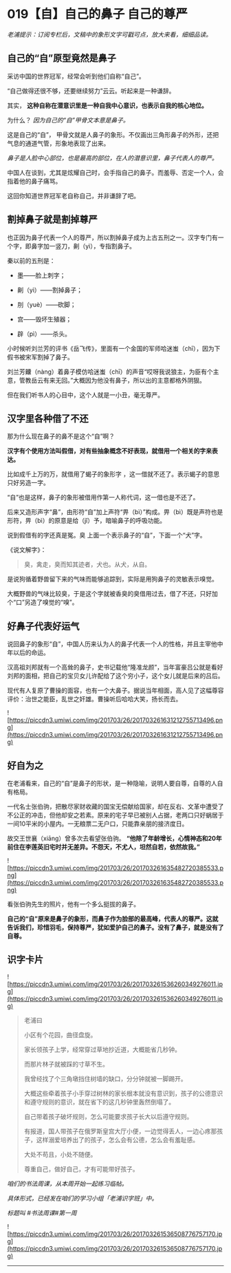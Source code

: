 # 019【自】自己的鼻子 自己的尊严

 *老浦提示：订阅专栏后，文稿中的象形文字可戳可点，放大来看，细细品读。*

## 自己的“自”原型竟然是鼻子

采访中国的世界冠军，经常会听到他们自称“自己”。

“自己做得还很不够，还要继续努力”云云。听起来是一种谦辞。

其实， **这种自称在潜意识里是一种自我中心意识，也表示自我的核心地位。**

为什么？ *因为自己的“自”甲骨文本意是鼻子。*

这是自己的“自”， 甲骨文就是人鼻子的象形。不仅画出三角形鼻子的外形，还把气息的通道气管，形象地表现了出来。

 *鼻子是人脸中心部位，也是最高的部位，在人的潜意识里，鼻子代表人的尊严。*

中国人在谈到，尤其是炫耀自己时，会手指自己的鼻子。而羞辱、否定一个人，会指着他的鼻子痛骂。

这回你知道世界冠军老自称自己，并非谦辞了吧。

## 割掉鼻子就是割掉尊严

也正因为鼻子代表一个人的尊严，所以割掉鼻子成为上古五刑之一。汉字专门有一个字，即鼻字加一竖刀，劓（yì），专指割鼻子。

秦以前的五刑是：

* 墨——脸上刺字；

* 劓（yì）——割掉鼻子；

* 刖（yuè）——砍脚；

* 宫——毁坏生殖器；

* 辟（pì）——杀头。

小时候听刘兰芳的评书《岳飞传》，里面有一个金国的军师哈迷蚩（chī），因为下假书被宋军割掉了鼻子。

刘兰芳齉（nàng）着鼻子模仿哈迷蚩（chī）的声音“哎呀我说狼主，为臣有个主意，管教岳云有来无回。”大概因为他没有鼻子，所以出的主意都格外阴狠。

但在我们听书人的心目中，这个人就是一小丑，毫无尊严。

## 汉字里各种借了不还

那为什么现在鼻子的鼻不是这个“自”啊？

 **汉字有个使用方法叫假借，对有些抽象概念不好表现，就借用一个相关的字来表达。**

比如成千上万的万，就借用了蝎子的象形字 ，这一借就不还了。表示蝎子的意思只好另造一字。

“自”也是这样，鼻子的象形被借用作第一人称代词，这一借也是不还了。

后来又造形声字“鼻”，由形符“自”加上声符“畀（bì）”构成。畀（bì）既是声符也是形符，畀（bì）的原意是给（jǐ）予，暗喻鼻子的呼吸功能。

说到假借有的字还真是冤。臭 上面一个表示鼻子的“自”，下面一个“犬”字。

《说文解字》：

> 臭，禽走，臭而知其迹者，犬也。从犬，从自。   

是说狗循着野兽留下来的气味而能够追踪到，实际是用狗鼻子的灵敏表示嗅觉。

大概野兽的气味比较臭，于是这个字就被香臭的臭借用过去，借了不还，只好加个“口”另造了嗅觉的“嗅”。

## 好鼻子代表好运气

说回鼻子的象形“自”，中国人历来认为人的鼻子代表一个人的性格，并且主宰他中年以后的命运。

汉高祖刘邦就有一个高耸的鼻子，史书记载他“隆准龙颜”，当年富豪吕公就是看好刘邦的面相，把自己的宝贝女儿许配给了这个穷小子，这个女儿就是后来的吕后。

现代有人复原了曹操的面容，也有一个大鼻子。据说当年相面，高人见了这幅尊容评价：治世之能臣，乱世之奸雄。曹操听后哈哈大笑，扬长而去。

![https://piccdn3.umiwi.com/img/201703/26/201703261631212755713496.png](https://piccdn3.umiwi.com/img/201703/26/201703261631212755713496.png)

## 好自为之

在老浦看来，自己的“自”是鼻子的形状，是一种隐喻，说明人要自尊，自尊的人自有格局。

一代名士张伯驹，把散尽家财收藏的国宝无偿献给国家，却在反右、文革中遭受了不公正的冲击，但他却安之若素。原来的宅子早已被别人占据，老两口只好蜗居于一间10平米的小屋内。一无粮票二无户口，只能靠亲朋的接济度日。

故交王世襄（xiāng）曾多次去看望张伯驹。 **“他除了年龄增长，心情神态和20年前住在李莲英旧宅时并无差异。不怨天，不尤人，坦然自若，依然故我。”**

![https://piccdn3.umiwi.com/img/201703/26/201703261635482720385533.png](https://piccdn3.umiwi.com/img/201703/26/201703261635482720385533.png)

看张伯驹先生的照片，他有一个多么挺拔的鼻子。

 **自己的“自”原来是鼻子的象形，而鼻子作为脸部的最高峰，代表人的尊严。这就告诉我们，珍惜羽毛，保持尊严，犹如爱护自己的鼻子。没有了鼻子，就是没有了自尊。**

## 识字卡片

![https://piccdn3.umiwi.com/img/201703/26/201703261536260349276011.jpg](https://piccdn3.umiwi.com/img/201703/26/201703261536260349276011.jpg)

> 老浦曰
> 
> 小区有个花园，曲径盘旋。
> 
> 家长领孩子上学，经常穿过草地抄近道，大概能省几秒钟。
> 
> 而那片林子就被踩的寸草不生。
> 
> 我曾经找了个三角墩挡住树墙的缺口，分分钟就被一脚踢开。
> 
> 大概这些牵着孩子小手穿过树林的家长根本就没有意识到，孩子的公德意识和遵守规则的意识，就在省下的这几秒钟里轰然倒塌了。
> 
> 
> 
> 自己带着孩子破坏规则，怎么可能要求孩子长大以后遵守规则。
> 
> 
> 
> 有报道，国人带孩子在俄罗斯皇宫大厅小便，一边觉得丢人，一边心疼那孩子，这样溺爱培养出了的孩子，怎么会有公德，怎么会有羞耻感。
> 
> 
> 
> 
> 
> 大处不苟且，小处不随便。
> 
> 尊重自己，做好自己，才有可能带好孩子。

 *咱们的书法周课，从本周开始一起练习临帖。*

 *具体形式，已经发在咱们的学习小组「老浦识字班」中。*

 *标题叫 #书法周课#第一周*

![https://piccdn3.umiwi.com/img/201703/26/201703261536508776757170.jpg](https://piccdn3.umiwi.com/img/201703/26/201703261536508776757170.jpg)

---
